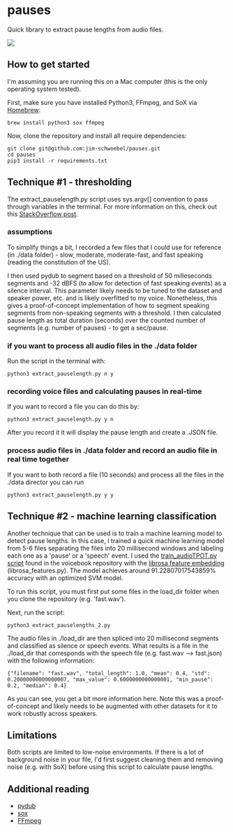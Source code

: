 # pauses

Quick library to extract pause lengths from audio files. 

![](https://media.giphy.com/media/l0HlKrB02QY0f1mbm/giphy.gif)

## How to get started

I'm assuming you are running this on a Mac computer (this is the only operating system tested).

First, make sure you have installed Python3, FFmpeg, and SoX via [Homebrew](https://brew.sh/):

```
brew install python3 sox ffmpeg
```

Now, clone the repository and install all require dependencies:

```
git clone git@github.com:jim-schwoebel/pauses.git
cd pauses 
pip3 install -r requirements.txt
```

## Technique #1 - thresholding 

The extract_pauselength.py script uses sys.argv[] convention to pass through variables in the terminal. For more information on this, check out this [StackOverflow post](https://stackoverflow.com/questions/4117530/sys-argv1-meaning-in-script).

### assumptions 

To simplify things a bit, I recorded a few files that I could use for reference (in ./data folder) - slow, moderate, moderate-fast, and fast speaking (reading the constitution of the US). 

I then used pydub to segment based on a threshold of 50 milleseconds segments and -32 dBFS (to allow for detection of fast speaking events) as a silence interval. This parameter likely needs to be tuned to the dataset and speaker power, etc. and is likely overfitted to my voice. Nonetheless, this gives a proof-of-concept implementation of how to segment speaking segments from non-speaking segments with a threshold. I then calculated pause length as total duration (seconds) over the counted number of segments (e.g. number of pauses) - to get a sec/pause.

### if you want to process all audio files in the ./data folder 

Run the script in the terminal with:

```
python3 extract_pauselength.py n y
```

### recording voice files and calculating pauses in real-time

If you want to record a file you can do this by: 

```
python3 extract_pauselength.py y n
```

After you record it it will display the pause length and create a .JSON file. 

### process audio files in ./data folder and record an audio file in real time together

If you want to both record a file (10 seconds) and process all the files in the ./data director you can run 

```
python3 extract_pauselength.py y y
```

## Technique #2 - machine learning classification 

Another technique that can be used is to train a machine learning model to detect pause lengths. In this case, I trained a quick machine learning model from 5-6 files separating the files into 20 millisecond windows and labeling each one as a 'pause' or a 'speech' event. I used the [train_audioTPOT.py script](https://github.com/jim-schwoebel/voicebook/blob/master/chapter_4_modeling/train_audioTPOT.py) found in the voicebook repository with the [librosa feature embedding](https://github.com/jim-schwoebel/voicebook/blob/master/chapter_3_featurization/librosa_features.py) (librosa_features.py). The model achieves around 91.22807017543859% accuracy with an optimized SVM model. 

To run this script, you must first put some files in the load_dir folder when you clone the repository (e.g. 'fast.wav'). 

Next, run the script:
```
python3 extract_pauselengths_2.py
```

The audio files in ./load_dir are then spliced into 20 millisecond segments and classified as silence or speech events. What results is a file in the ./load_dir that corresponds with the speech file (e.g. fast.wav --> fast.json) with the following information:

```
{"filename": "fast.wav", "total_length": 1.0, "mean": 0.4, "std": 0.20000000000000007, "max_value": 0.6000000000000001, "min_pause": 0.2, "median": 0.4}
```

As you can see, you get a bit more information here. Note this was a proof-of-concept and likely needs to be augmented with other datasets for it to work robustly across speakers. 

## Limitations

Both scripts are limited to low-noise environments. If there is a lot of background noise in your file, I'd first suggest cleaning them and removing noise (e.g. with SoX) before using this script to calculate pause lengths.

## Additional reading
* [pydub](https://github.com/jiaaro/pydub)
* [sox](http://sox.sourceforge.net/)
* [FFmpeg](https://ffmpeg.org/)
